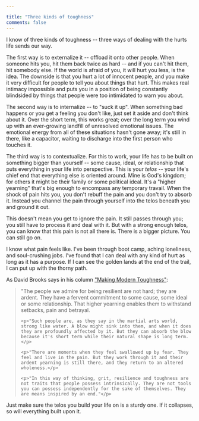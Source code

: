 ```yaml
---

title: "Three kinds of toughness"
comments: false
---
```


I know of three kinds of toughness -- three ways of dealing with the hurts life sends our way.

<!-- cut -->

The first way is to externalize it -- offload it onto other people. When someone hits you, hit them back twice as hard -- and if you can't hit them, hit somebody else. If the world is afraid of you, it will hurt you less, is the idea. The downside is that you hurt a lot of innocent people, and you make it very difficult for people to tell you about things that hurt. This makes real intimacy impossible and puts you in a position of being constantly blindsided by things that people were too intimidated to warn you about.

The second way is to internalize -- to "suck it up". When something bad happens or you get a feeling you don't like, just set it aside and don't think about it. Over the short term, this works great; over the long term you wind up with an ever-growing landfill of unresolved emotional issues. The emotional energy from all of these situations hasn't gone away; it's still in there, like a capacitor, waiting to discharge into the first person who touches it.

The third way is to contextualize. For this to work, your life has to be built on something bigger than yourself -- some cause, ideal, or relationship that puts everything in your life into perspective. This is your _telos_ -- your life's chief end that everything else is oriented around. Mine is God's kingdom; for others it might be their family or some political ideal. It's a "higher yearning" that's big enough to encompass any temporary travail. When the shock of pain hits you, you don't rebuff the pain and you don't try to absorb it. Instead you channel the pain through yourself into the telos beneath you and ground it out.

This doesn't mean you get to ignore the pain. It still passes through you; you still have to process it and deal with it. But with a strong enough telos, you can know that this pain is not all there is. There is a bigger picture. You can still go on.

I know what pain feels like. I've been through boot camp, aching loneliness, and soul-crushing jobs. I've found that I can deal with any kind of hurt as long as it has a purpose. If I can see the golden lands at the end of the trail, I can put up with the thorny path.

As David Brooks says in his column ["Making Modern Toughness"](https://www.nytimes.com/2016/08/30/opinion/making-modern-toughness.html):

<blockquote>
	<p>"The people we admire for being resilient are not hard; they are ardent. They have a fervent commitment to some cause, some ideal or some relationship. That higher yearning enables them to withstand setbacks, pain and betrayal.</p>

	<p>"Such people are, as they say in the martial arts world, strong like water. A blow might sink into them, and when it does they are profoundly affected by it. But they can absorb the blow because it's short term while their natural shape is long term.</p>

	<p>"There are moments when they feel swallowed up by fear. They feel and live in the pain. But they work through it and their ardent yearning is still there, and they return to an altered wholeness.</p>

	<p>"In this way of thinking, grit, resilience and toughness are not traits that people possess intrinsically. They are not tools you can possess independently for the sake of themselves. They are means inspired by an end."</p>
</blockquote>

Just make sure the telos you build your life on is a sturdy one. If it collapses, so will everything built upon it.
